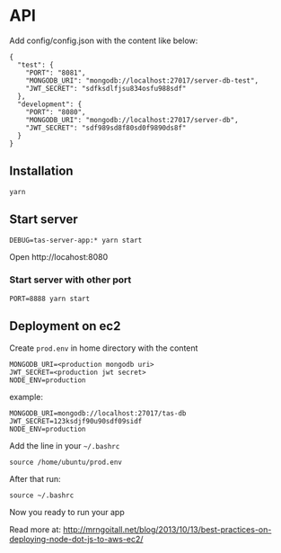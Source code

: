 # API

Add config/config.json with the content like below:

```
{
  "test": {
    "PORT": "8081",
    "MONGODB_URI": "mongodb://localhost:27017/server-db-test",
    "JWT_SECRET": "sdfksdlfjsu834osfu988sdf"
  },
  "development": {
    "PORT": "8080",
    "MONGODB_URI": "mongodb://localhost:27017/server-db",
    "JWT_SECRET": "sdf989sd8f80sd0f9890ds8f"
  }
}
```

## Installation

```
yarn
```

## Start server

```
DEBUG=tas-server-app:* yarn start
```

Open http://locahost:8080

### Start server with other port

```
PORT=8888 yarn start
```

## Deployment on ec2

Create `prod.env` in home directory with the content

```
MONGODB_URI=<production mongodb uri>
JWT_SECRET=<production jwt secret>
NODE_ENV=production
```

example:

```
MONGODB_URI=mongodb://localhost:27017/tas-db
JWT_SECRET=123ksdjf90u90sdf09sidf
NODE_ENV=production
```

Add the line in your `~/.bashrc`

```
source /home/ubuntu/prod.env
```

After that run:

```
source ~/.bashrc
```

Now you ready to run your app

Read more at: http://mrngoitall.net/blog/2013/10/13/best-practices-on-deploying-node-dot-js-to-aws-ec2/
